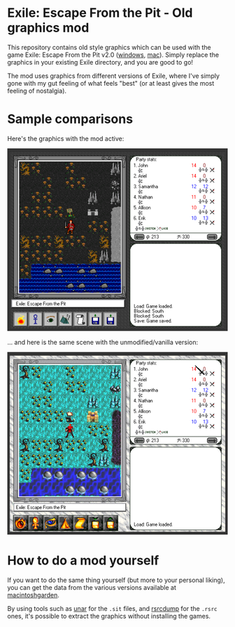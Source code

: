 # Exile: Escape From the Pit - Old graphics mod

This repository contains old style graphics which can be used with the
game Exile: Escape From the Pit v2.0
([windows](http://www.spiderwebsoftware.com/exile/winexile.html),
[mac](http://www.spiderwebsoftware.com/exile/macexile.html)). Simply
replace the graphics in your existing Exile directory, and you are
good to go!

The mod uses graphics from different versions of Exile, where I've
simply gone with my gut feeling of what feels "best" (or at least
gives the most feeling of nostalgia).

# Sample comparisons

Here's the graphics with the mod active:

![Exile with mod](exile-mod.png)

... and here is the same scene with the unmodified/vanilla version:

![Exile original graphics](exile-original.png)

# How to do a mod yourself

If you want to do the same thing yourself (but more to your personal
liking), you can get the data from the various versions available at
[macintoshgarden](https://macintoshgarden.org/games/exile-escape-from-the-pit).

By using tools such as [unar](https://theunarchiver.com/command-line)
for the `.sit` files, and
[rsrcdump](https://github.com/jorio/rsrcdump) for the `.rsrc` ones,
it's possible to extract the graphics without installing the games.

